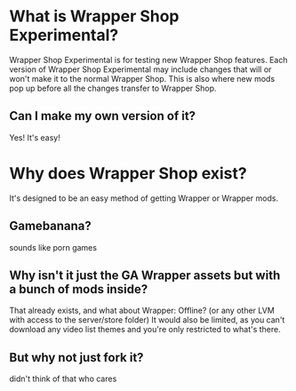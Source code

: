 # What is Wrapper Shop Experimental?
Wrapper Shop Experimental is for testing new Wrapper Shop features. Each version of Wrapper Shop Experimental may include changes that will or won't make it to the normal Wrapper Shop. This is also where new mods pop up before all the changes transfer to Wrapper Shop.

## Can I make my own version of it?
Yes! It's easy!

# Why does Wrapper Shop exist?
It's designed to be an easy method of getting Wrapper or Wrapper mods.

## Gamebanana?
sounds like porn games

## Why isn't it just the GA Wrapper assets but with a bunch of mods inside?
That already exists, and what about Wrapper: Offline? (or any other LVM with access to the server/store folder) It would also be limited, as you can't download any video list themes and you're only restricted to what's there.

## But why not just fork it?
didn't think of that who cares

